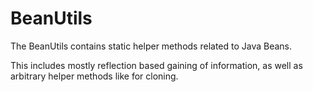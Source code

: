 # BeanUtils #

The BeanUtils contains static helper methods related to Java Beans.

This includes mostly reflection based gaining of information, as well as arbitrary helper methods like for cloning.